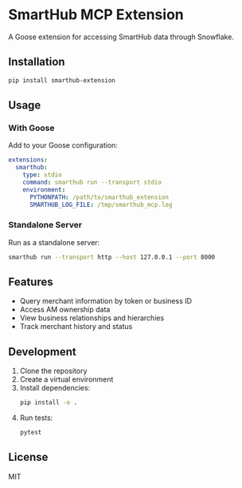 # SmartHub MCP Extension

A Goose extension for accessing SmartHub data through Snowflake.

## Installation

```bash
pip install smarthub-extension
```

## Usage

### With Goose

Add to your Goose configuration:

```yaml
extensions:
  smarthub:
    type: stdio
    command: smarthub run --transport stdio
    environment:
      PYTHONPATH: /path/to/smarthub_extension
      SMARTHUB_LOG_FILE: /tmp/smarthub_mcp.log
```

### Standalone Server

Run as a standalone server:

```bash
smarthub run --transport http --host 127.0.0.1 --port 8000
```

## Features

- Query merchant information by token or business ID
- Access AM ownership data
- View business relationships and hierarchies
- Track merchant history and status

## Development

1. Clone the repository
2. Create a virtual environment
3. Install dependencies:
   ```bash
   pip install -e .
   ```
4. Run tests:
   ```bash
   pytest
   ```

## License

MIT